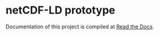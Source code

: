 # netCDF-LD prototype 

Documentation of this project is compiled at [Read the Docs](https://netcdf-ld-prototype.readthedocs.io/en/latest/index.html).
